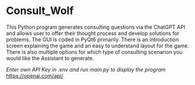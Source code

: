 # Consult_Wolf

This Python program generates consulting questions via the ChatGPT API and allows user to offer their thought process and develop solutions for problems. 
The GUI is coded in PyQt6 primarily. There is an introduction screen explaining the game and an easy to understand layout for the game. 
There is also multiple options for which type of consulting scenarion you would like the Assistant to generate. 

*Enter own API Key in .env and run main.py to display the program*
https://openai.com/api/
